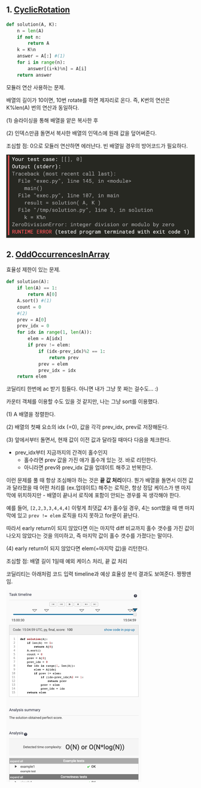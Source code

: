 ## 1. [CyclicRotation](https://app.codility.com/programmers/lessons/2-arrays/cyclic_rotation/)

```python
def solution(A, K):
    n = len(A)
    if not n:
        return A
    k = K%n
    answer = A[:] #(1)
    for i in range(n):
        answer[(i+k)%n] = A[i]
    return answer
```

모듈러 연산 사용하는 문제.

배열의 길이가 10이면, 10번 rotate를 하면 제자리로 온다. 즉, K번의 연산은 K%len(A) 번의 연산과 동일하다.

(1) 슬라이싱을 통해 배열을 앝은 복사한 후

(2) 인덱스만큼 돌면서 복사한 배열의 인덱스에 원래 값을 덮어써준다.

조심할 점: 0으로 모듈러 연산하면 에러난다. 빈 배열일 경우의 방어코드가 필요하다. 

![image-20200922234452601](Arrays.assets/image-20200922234452601.png)



## 2. [OddOccurrencesInArray](https://app.codility.com/programmers/lessons/2-arrays/odd_occurrences_in_array/)

효율성 제한이 있는 문제.

```python
def solution(A):
    if len(A) == 1:
        return A[0]
    A.sort() #(1)
    count = 0
    #(2)
    prev = A[0]
    prev_idx = 0
    for idx in range(1, len(A)):
        elem = A[idx]
        if prev != elem:
            if (idx-prev_idx)%2 == 1:
                return prev
            prev = elem
            prev_idx = idx
    return elem
```

코딜리티 한번에 ac 받기 힘들다. 아니면 내가 그냥 못 짜는 걸수도... :)

카운터 객체를 이용할 수도 있을 것 같지만, 나는 그냥 sort를 이용했다.

(1) A 배열을 정렬한다.

(2) 배열의 첫째 요소의 idx (=0), 값을 각각 prev_idx, prev로 저장해둔다.

(3) 앞에서부터 돌면서, 현재 값이 이전 값과 달라질 때마다 다음을 체크한다.

- prev_idx부터 지금까지의 간격이 홀수인지
  - 홀수라면 prev 값을 가진 애가 홀수개 있는 것. 바로 리턴한다.
  - 아니라면 prev와 prev_idx 값을 업데이트 해주고 반복한다.

이런 문제를 풀 때 항상 조심해야 하는 것은 **끝 값 처리**이다. 뭔가 배열을 돌면서 이전 값과 달라졌을 때 어떤 처리를 (ex.업데이트) 해주는 로직은, 항상 정답 케이스가 맨 마지막에 위치하지만 - 배열이 끝나서 로직에 포함이 안되는 경우를 꼭 생각해야 한다.

예를 들어, `[2,2,3,3,4,4,4]` 이렇게 최댓값 4가 홀수일 경우, 4는 sort했을 때 맨 마지막에 있고 `prev != elem` 로직을 타지 못하고 for문이 끝난다.

따라서 early return이 되지 않았다면 이는 마지막 diff 비교까지 홀수 갯수를 가진 값이 나오지 않았다는 것을 의미하고, 즉 마지막 값이 홀수 갯수를 가졌다는 말이다.

(4) early return이 되지 않았다면 elem(=마지막 값)을 리턴한다.



조심할 점: 배열 길이 1일때 예외 케이스 처리, 끝 값 처리

코딜리티는 아래처럼 코드 입력 timeline과 예상 효율성 분석 결과도 보여준다. 짱짱맨임.

<img src="Arrays.assets/image-20200923000714154.png" alt="image-20200923000714154" style="zoom:50%;" />